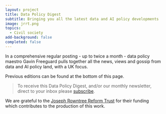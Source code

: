 ```yaml
---
layout: project
title: Data Policy Digest
subtitle: Bringing you all the latest data and AI policy developments
image: jrrt.png
topics:
  - Civil society
add-background: false
completed: false
---
```

In a comprehensive regular posting - up to twice a month -  data policy maestro Gavin Freeguard pulls together all the news, views and gossip from data and AI policy land, with a UK focus. 

<!--more-->

Previous editions can be found at the bottom of this page.

> To receive this Data Policy Digest, and/or our monthly newsletter, direct to your inbox please [subscribe](https://connectedbydata.us21.list-manage.com/subscribe?u=7c03d6a429375c9cc2eef194f&id=3c200de804).

We are grateful to the [Joseph Rowntree Reform Trust](https://www.jrrt.org.uk/) for their funding which contributes to the production of this work.